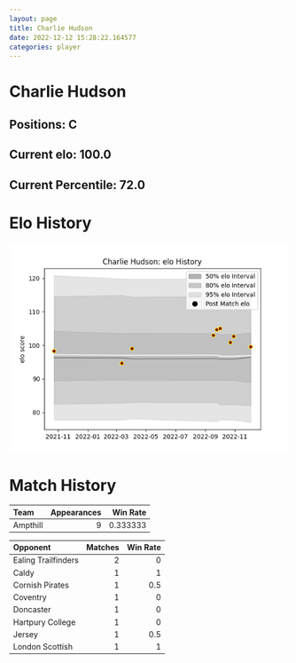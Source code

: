 ```yaml
---  
layout: page  
title: Charlie Hudson  
date: 2022-12-12 15:28:22.164577  
categories: player  
---
```

# Charlie Hudson

## Positions: C

## Current elo: 100.0

## Current Percentile: 72.0

# Elo History


![elo history](history_CharlieHudson.png)
# Match History


| Team     |   Appearances |   Win Rate |
|:---------|--------------:|-----------:|
| Ampthill |             9 |   0.333333 |

| Opponent            |   Matches |   Win Rate |
|:--------------------|----------:|-----------:|
| Ealing Trailfinders |         2 |        0   |
| Caldy               |         1 |        1   |
| Cornish Pirates     |         1 |        0.5 |
| Coventry            |         1 |        0   |
| Doncaster           |         1 |        0   |
| Hartpury College    |         1 |        0   |
| Jersey              |         1 |        0.5 |
| London Scottish     |         1 |        1   |